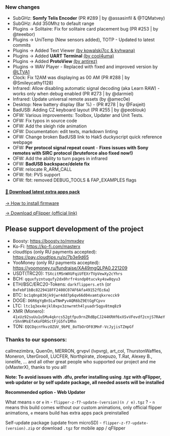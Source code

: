 ### New changes
* SubGHz: **Somfy Telis Encoder** (PR #289 | by @assasinfil & @TQMatvey)
* SubGHz: Add 350Mhz to default range
* Plugins -> Solitaire: Fix for solitaire card placement bug (PR #253 | by @teeebor)
* Plugins -> UniTemp (New sensors added), TOTP - Updated to latest commits
* Plugins -> Added Text Viewer [(by kowalski7cc & kyhwana)](https://github.com/kowalski7cc/flipper-zero-text-viewer/tree/refactor-text-app)
* Plugins -> Added **UART Terminal** [(by cool4uma)](https://github.com/cool4uma/UART_Terminal/tree/main)
* Plugins -> Added **ProtoView** [(by antirez)](https://github.com/antirez/protoview)
* Plugins -> WAV Player - Replaced with fixed and improved version by [@LTVA1](https://github.com/LTVA1/wav_player)
* Clock: Fix 12AM was displaying as 00 AM (PR #288 | by @Smileycathy1128)
* Infrared: Allow disabling automatic signal decoding (aka Learn RAW) - works only when debug enabled (PR #273 | by @darmiel)
* Infrared: Update universal remote assets (by @amec0e)
* Desktop: New battery display (Bar %) - (PR #278 | by @Fasjeit)
* BadUSB: Adding CZ keyboard layout (PR #255 | by @peoblouk)
* OFW: Various improvements: Toolbox, Updater and Unit Tests. 
* OFW: Fix typos in source code
* OFW: Add the sleigh ride animation
* OFW: Documentation: edit texts, markdown linting 
* OFW: Change broken BadUSB link to Hak5 duckyscript quick reference webpage
* OFW: **Per protocol signal repeat count** - **Fixes issues with Sony remotes with SIRC protocol (bruteforce also fixed now!)**
* OFW: Add the ability to turn pages in infrared 
* OFW: **BadUSB backspace/delete fix**
* OFW: relocate R_ARM_CALL
* OFW: fbt: PVS support
* OFW: fbt: removed DEBUG_TOOLS & FAP_EXAMPLES flags

#### [🎲 Download latest extra apps pack](https://download-directory.github.io/?url=https://github.com/xMasterX/unleashed-extra-pack/tree/main/apps)

[-> How to install firmware](https://github.com/DarkFlippers/unleashed-firmware/blob/dev/documentation/HowToInstall.md)

[-> Download qFlipper (official link)](https://flipperzero.one/update)

## Please support development of the project
* Boosty: https://boosty.to/mmxdev
* Ko-Fi: https://ko-fi.com/masterx
* cloudtips (only RU payments accepted): https://pay.cloudtips.ru/p/7b3e9d65
* YooMoney (only RU payments accepted): https://yoomoney.ru/fundraise/XA49mgQLPA0.221209
* USDT(TRC20): `TSXcitMSnWXUFqiUfEXrTVpVewXy2cYhrs`
* BCH: `qquxfyzntuqufy2dx0hrfr4sndp0tucvky4sw8qyu3`
* ETH/BSC/ERC20-Tokens: `darkflippers.eth` (or `0xFebF1bBc8229418FF2408C07AF6Afa49152fEc6a`)
* BTC: `bc1q0np836jk9jwr4dd7p6qv66d04vamtqkxrecck9`
* DOGE: `D6R6gYgBn5LwTNmPyvAQR6bZ9EtGgFCpvv`
* LTC: `ltc1q3ex4ejkl0xpx3znwrmth4lyuadr5qgv8tmq8z9`
* XMR (Monero): `41xUz92suUu1u5Mu4qkrcs52gtfpu9rnZRdBpCJ244KRHf6xXSvVFevdf2cnjS7RAeYr5hn9MsEfxKoFDRSctFjG5fv1Mhn`
* TON: `EQCOqcnYkvzOZUV_9bPE_8oTbOrOF03MnF-VcJyjisTZmpGf`

### Thanks to our sponsors:
callmezimbra, Quen0n, MERRON, grvpvl (lvpvrg), art_col, ThurstonWaffles, Moneron, UterGrooll, LUCFER, Northpirate, zloepuzo, T.Rat, Alexey B., ionelife, ...
and all other great people who supported our project and me (xMasterX), thanks to you all!

**Note: To avoid issues with .dfu, prefer installing using .tgz with qFlipper, web updater or by self update package, all needed assets will be installed**

**Recommended option - Web Updater**

What means `n` or `e` in - `flipper-z-f7-update-(version)(n / e).tgz` ? - `n` means this build comes without our custom animations, only official flipper animations, 
`e` means build has extra apps pack preinstalled

Self-update package (update from microSD) - `flipper-z-f7-update-(version).zip` or download `.tgz` for mobile app / qFlipper


